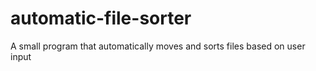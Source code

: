 # automatic-file-sorter
A small program that automatically moves and sorts files based on user input
